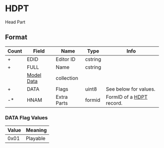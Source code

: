 HDPT
====

Head Part

## Format

Count | Field | Name | Type | Info
------|-------|------|------|-----
+ | EDID | Editor ID | cstring |
+ | FULL | Name | cstring |
 | | [Model Data](Fields/Model.md) | collection |
+ | DATA | Flags | uint8 | See below for values.
-* | HNAM | Extra Parts | formid | FormID of a [HDPT](HDPT.md) record.


### DATA Flag Values

Value | Meaning
------|--------
0x01 | Playable
